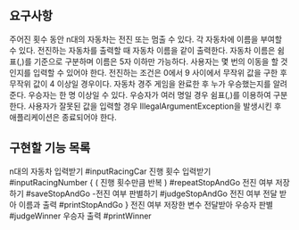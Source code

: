 

## 요구사항

주어진 횟수 동안 n대의 자동차는 전진 또는 멈출 수 있다.
각 자동차에 이름을 부여할 수 있다. 전진하는 자동차를 출력할 때 자동차 이름을 같이 출력한다.
자동차 이름은 쉼표(,)를 기준으로 구분하며 이름은 5자 이하만 가능하다.
사용자는 몇 번의 이동을 할 것인지를 입력할 수 있어야 한다.
전진하는 조건은 0에서 9 사이에서 무작위 값을 구한 후 무작위 값이 4 이상일 경우이다.
자동차 경주 게임을 완료한 후 누가 우승했는지를 알려준다. 우승자는 한 명 이상일 수 있다.
우승자가 여러 명일 경우 쉼표(,)를 이용하여 구분한다.
사용자가 잘못된 값을 입력할 경우 IllegalArgumentException을 발생시킨 후 애플리케이션은 종료되어야 한다.

## 구현할 기능 목록

n대의 자동차 입력받기 #inputRacingCar
진행 횟수 입력받기 #inputRacingNumber
{ ( 진행 횟수만큼 반복 ) #repeatStopAndGo
    전진 여부 저장하기 #saveStopAndGo
        -전진 여부 판별하기 #judgeStopAndGo
    전진 여부 전달 받아 이름과 출력 #printStopAndGo
}
전진 여부 저장한 변수 전달받아 우승자 판별 #judgeWinner
우승자 출력 #printWinner